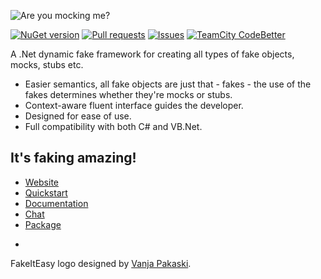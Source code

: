 ![Are you mocking me?](http://fakeiteasy.github.io/img/fakeiteasy_logo_256.png)

[![NuGet version](https://img.shields.io/nuget/v/FakeItEasy.svg?style=flat-square)](https://www.nuget.org/packages/FakeItEasy)
[![Pull requests](http://issuestats.com/github/FakeItEasy/FakeItEasy/badge/pr?style=flat-square)](http://issuestats.com/github/FakeItEasy/FakeItEasy)
[![Issues](http://issuestats.com/github/FakeItEasy/FakeItEasy/badge/issue?style=flat-square)](http://issuestats.com/github/FakeItEasy/FakeItEasy)
[![TeamCity CodeBetter](https://img.shields.io/teamcity/codebetter/bt929.svg?style=flat-square)](http://teamcity.codebetter.com/viewType.html?buildTypeId=bt929)

A .Net dynamic fake framework for creating all types of fake objects, mocks, stubs etc.

* Easier semantics, all fake objects are just that - fakes - the use of the fakes determines whether they're mocks or stubs.
* Context-aware fluent interface guides the developer.
* Designed for ease of use.
* Full compatibility with both C# and VB.Net.

## It's faking amazing!

* [Website](http://fakeiteasy.github.io/)
* [Quickstart](http://fakeiteasy.readthedocs.io/en/stable/quickstart/)
* [Documentation](http://fakeiteasy.readthedocs.io/en/stable/)
* [Chat](https://gitter.im/FakeItEasy/FakeItEasy)
* [Package](https://nuget.org/packages/FakeItEasy "FakeItEasy on NuGet")

-
FakeItEasy logo designed by [Vanja Pakaski](https://github.com/vanpak).
